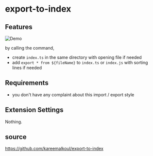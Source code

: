 # export-to-index

## Features

![Demo](https://github.com/kareemalkoul/export-to-index/blob/master/screenshots/usage.gif)

by calling the command,

- create `index.ts` in the same directory with opening file if needed
- add `export * from ${fileName}` to `index.ts` or `index.js` with sorting lines if needed

## Requirements

- you don't have any complaint about this import / export style

## Extension Settings

Nothing.

## source

https://github.com/kareemalkoul/export-to-index
